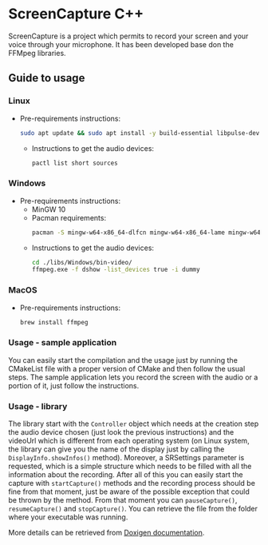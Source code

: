 # ScreenCapture C++
ScreenCapture is a project which permits to record your screen and your voice through your microphone.
It has been developed base don the FFMpeg libraries.
## Guide to usage
### Linux
* Pre-requirements instructions:
  ```bash
  sudo apt update && sudo apt install -y build-essential libpulse-dev libxau-dev libxdmcp-dev libxcb1-dev
  ```
    * Instructions to get the audio devices:
      ```bash
      pactl list short sources
      ```
### Windows
* Pre-requirements instructions:
    * MinGW 10
    * Pacman requirements:
      ```bash
      pacman -S mingw-w64-x86_64-dlfcn mingw-w64-x86_64-lame mingw-w64-x86_64-libvorbis mingw-w64-x86_64-liboggmingw-w64-x86_64-libiconv
      ```
    * Instructions to get the audio devices:
      ```bash
      cd ./libs/Windows/bin-video/
      ffmpeg.exe -f dshow -list_devices true -i dummy
      ```
### MacOS
* Pre-requirements instructions:
  ```bash
  brew install ffmpeg
  ```

### Usage - sample application
You can easily start the compilation and the usage just by running the CMakeList file with
a proper version of CMake and then follow the usual steps.
The sample application lets you record the screen with the audio or a portion of it,
just follow the instructions.

### Usage - library
The library start with the ```Controller``` object which needs at the creation step the audio device chosen (just look the
previous instructions) and the videoUrl which is different from each operating system (on Linux system, the library can
give you the name of the display just by calling the ```DisplayInfo.showInfos()``` method). Moreover, a SRSettings parameter
is requested, which is a simple structure which needs to be filled with all the information about the recording.
After all of this you can easily start the capture with ```startCapture()``` methods and the recording process should be fine
from that moment, just be aware of the possible exception that could be thrown by the method.
From that moment you can ```pauseCapture()```, ```resumeCapture()``` and ```stopCapture()```.
You can retrieve the file from the folder where your executable was running.

More details can be retrieved from [Doxigen documentation](src/libs/docs/html/index.html).